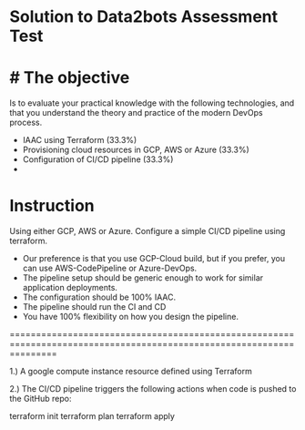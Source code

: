 Solution to Data2bots Assessment Test
=================================================

# # The objective
Is to evaluate your practical knowledge with the following technologies, and that you understand
the theory and practice of the modern DevOps process.
- IAAC using Terraform (33.3%)
- Provisioning cloud resources in GCP, AWS or Azure (33.3%)
- Configuration of CI/CD pipeline (33.3%)
- 
# Instruction
Using either GCP, AWS or Azure. Configure a simple CI/CD pipeline using terraform.
- Our preference is that you use GCP-Cloud build, but if you prefer, you can use
AWS-CodePipeline or Azure-DevOps.
- The pipeline setup should be generic enough to work for similar application deployments.
- The configuration should be 100% IAAC.
- The pipeline should run the CI and CD
- You have 100% flexibility on how you design the pipeline.

=====================================================================================================================

1.) A google compute instance resource defined using Terraform

2.) The CI/CD pipeline triggers the following actions when code is pushed to the GitHub repo:

terraform init
terraform plan
terraform apply

